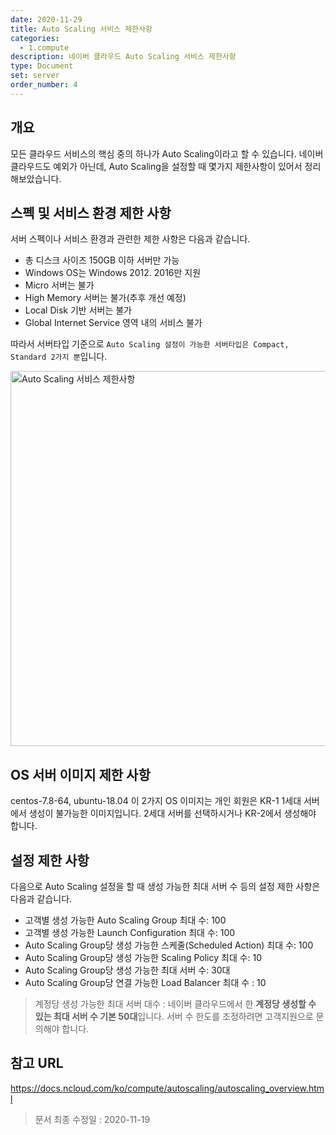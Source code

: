 ```yaml
---
date: 2020-11-29
title: Auto Scaling 서비스 제한사항
categories:
  - 1.compute
description: 네이버 클라우드 Auto Scaling 서비스 제한사항
type: Document
set: server
order_number: 4
---
```


## 개요
모든 클라우드 서비스의 핵심 중의 하나가 Auto Scaling이라고 할 수 있습니다.
네이버 클라우드도 예외가 아닌데, Auto Scaling을 설정할 때 몇가지 제한사항이 있어서 정리해보았습니다.

## 스펙 및 서비스 환경 제한 사항
서버 스펙이나 서비스 환경과 관련한 제한 사항은 다음과 같습니다.

- 총 디스크 사이즈 150GB 이하 서버만 가능
- Windows OS는 Windows 2012. 2016만 지원
- Micro 서버는 불가
- High Memory 서버는 불가(추후 개선 예정)
- Local Disk 기반 서버는 불가
- Global Internet Service 영역 내의 서비스 불가

따라서 서버타입 기준으로  `Auto Scaling 설정이 가능한 서버타입은 Compact, Standard 2가지 뿐`입니다.

<img src="../../images/ncp_server_autoscaling_limit.png" alt="Auto Scaling 서비스 제한사항" style="width:600px;align:center">

## OS 서버 이미지 제한 사항
centos-7.8-64, ubuntu-18.04 이 2가지 OS 이미지는 개인 회원은 KR-1 1세대 서버에서 생성이 불가능한 이미지입니다. 2세대 서버를 선택하시거나 KR-2에서 생성해야 합니다.

## 설정 제한 사항
다음으로 Auto Scaling 설정을 할 때 생성 가능한 최대 서버 수 등의 설정 제한 사항은 다음과 같습니다.

- 고객별 생성 가능한 Auto Scaling Group 최대 수: 100
- 고객별 생성 가능한 Launch Configuration 최대 수: 100
- Auto Scaling Group당 생성 가능한 스케줄(Scheduled Action) 최대 수: 100
- Auto Scaling Group당 생성 가능한 Scaling Policy 최대 수: 10
- Auto Scaling Group당 생성 가능한 최대 서버 수: 30대
- Auto Scaling Group당 연결 가능한 Load Balancer 최대 수 : 10

> 계정당 생성 가능한 최대 서버 대수 : 네이버 클라우드에서 한 **계정당 생성할 수 있는 최대 서버 수 기본 50대**입니다. 서버 수 한도를 조정하려면 고객지원으로 문의해야 합니다.

## 참고 URL
<a href="https://docs.ncloud.com/ko/compute/autoscaling/autoscaling_overview.html" target="_blank" style="word-break:break-all;">https://docs.ncloud.com/ko/compute/autoscaling/autoscaling_overview.html</a>


> 문서 최종 수정일 : 2020-11-19